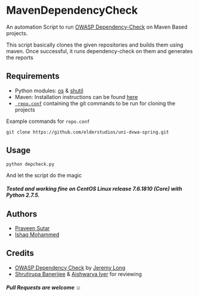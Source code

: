 # MavenDependencyCheck
An automation Script to run [OWASP Dependency-Check](https://www.owasp.org/index.php/OWASP_Dependency_Check) on Maven Based projects.

This script basically clones the given repositories and builds them using maven. Once successful, it runs dependency-check on them and generates the reports

## Requirements
* Python modules: [os](https://docs.python.org/2/library/os.html) & [shutil](https://docs.python.org/2/library/shutil.html)
* Maven: Installation instructions can be found [here](https://maven.apache.org/install.html)
* [``` repo.conf```](https://github.com/security-prince/MavenDependencyCheck/blob/master/repo.conf) containing the git commands to be run for cloning the projects

Example commands for ```repo.conf```
 
 ```git clone https://github.com/elderstudios/uni-dvwa-spring.git```
 
## Usage
```python depcheck.py```

And let the script do the magic

##### Tested and working fine on CentOS Linux release 7.6.1810 (Core) with Python 2.7.5.

## Authors
* [Praveen Sutar](https://twitter.com/praveensutar123)
* [Ishaq Mohammed](https://twitter.com/security_prince)

## Credits
* [OWASP Dependency Check](https://www.owasp.org/index.php/OWASP_Dependency_Check) by [Jeremy Long](https://twitter.com/ctxt)
* [Shrutirupa Banerjiee](https://twitter.com/freak_crypt) & [Aishwarya Iyer](https://twitter.com/Aish_9524) for reviewing


##### Pull Requests are welcome :relaxed:

